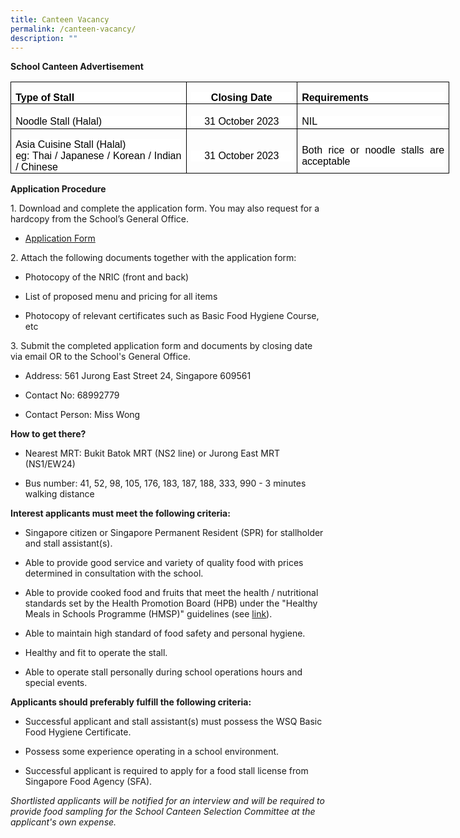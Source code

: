 ```yaml
---
title: Canteen Vacancy
permalink: /canteen-vacancy/
description: ""
---
```

**School Canteen Advertisement**


<table class="MsoNormalTable" border="1" cellspacing="0" cellpadding="0" width="655" style="width:550pt;border-collapse:collapse;border:none;mso-border-alt:solid windowtext .5pt;
 mso-yfti-tbllook:1184;mso-padding-alt:0in 5.4pt 0in 5.4pt;mso-border-insideh:
 .5pt solid windowtext;mso-border-insidev:.5pt solid windowtext"><tbody><tr style="mso-yfti-irow:0;mso-yfti-firstrow:yes"><td width="265" valign="top" style="width:198.9pt;border:solid windowtext 1.0pt;
  mso-border-alt:solid windowtext .5pt;padding:0in 5.4pt 0in 5.4pt"><p class="MsoNormal" style="margin-bottom:0in;text-align:justify;text-justify:
  inter-ideograph;line-height:normal;background:white"><b><span style="font-size:12.0pt;font-family:&quot;Arial&quot;,sans-serif;color:black;
  mso-color-alt:windowtext">Type of Stall</span></b><b><span style="font-size:
  12.0pt;font-family:&quot;Arial&quot;,sans-serif"></span></b></p></td><td width="162" style="width:121.5pt;border:solid windowtext 1.0pt;border-left:
  none;mso-border-left-alt:solid windowtext .5pt;mso-border-alt:solid windowtext .5pt;
  padding:0in 5.4pt 0in 5.4pt"><p class="MsoNormal" align="center" style="margin-bottom:0in;text-align:center;
  line-height:normal;background:white"><b><span style="font-size:12.0pt;
  font-family:&quot;Arial&quot;,sans-serif;color:black;mso-color-alt:windowtext">Closing Date</span></b><b><span style="font-size:12.0pt;font-family:&quot;Arial&quot;,sans-serif"></span></b></p></td><td width="228" valign="top" style="width:171.0pt;border:solid windowtext 1.0pt;
  border-left:none;mso-border-left-alt:solid windowtext .5pt;mso-border-alt:
  solid windowtext .5pt;padding:0in 5.4pt 0in 5.4pt"><p class="MsoNormal" style="margin-bottom:0in;text-align:justify;text-justify:
  inter-ideograph;line-height:normal;background:white"><b><span style="font-size:12.0pt;font-family:&quot;Arial&quot;,sans-serif;color:black;
  mso-color-alt:windowtext">Requirements</span></b><b><span style="font-size:
  12.0pt;font-family:&quot;Arial&quot;,sans-serif"></span></b></p></td></tr><tr style="mso-yfti-irow:1;height:29.65pt"><td width="265" style="width:198.9pt;border:solid windowtext 1.0pt;border-top:
  none;mso-border-top-alt:solid windowtext .5pt;mso-border-alt:solid windowtext .5pt;
  padding:0in 5.4pt 0in 5.4pt;height:29.65pt"><p class="MsoNormal" style="margin-bottom:0in;text-align:justify;text-justify:
  inter-ideograph;line-height:normal;background:white"><span style="font-size:
  12.0pt;font-family:&quot;Arial&quot;,sans-serif;color:black;mso-color-alt:windowtext">Noodle Stall (Halal)</span><span style="font-size:12.0pt;font-family:
  &quot;Arial&quot;,sans-serif"></span></p></td><td width="162" style="width:121.5pt;border-top:none;border-left:none;
  border-bottom:solid windowtext 1.0pt;border-right:solid windowtext 1.0pt;
  mso-border-top-alt:solid windowtext .5pt;mso-border-left-alt:solid windowtext .5pt;
  mso-border-alt:solid windowtext .5pt;padding:0in 5.4pt 0in 5.4pt;height:29.65pt"><p class="MsoNormal" align="center" style="margin-bottom:0in;text-align:center;
  line-height:normal;background:white"><span style="font-size:12.0pt;
  font-family:&quot;Arial&quot;,sans-serif;color:black;mso-color-alt:windowtext">31 October 2023</span><span style="font-size:12.0pt;font-family:&quot;Arial&quot;,sans-serif"></span></p></td><td width="228" style="width:171.0pt;border-top:none;border-left:none;
  border-bottom:solid windowtext 1.0pt;border-right:solid windowtext 1.0pt;
  mso-border-top-alt:solid windowtext .5pt;mso-border-left-alt:solid windowtext .5pt;
  mso-border-alt:solid windowtext .5pt;padding:0in 5.4pt 0in 5.4pt;height:29.65pt"><p class="MsoNormal" style="margin-bottom:0in;text-align:justify;text-justify:
  inter-ideograph;line-height:normal;background:white"><span style="font-size:
  12.0pt;font-family:&quot;Arial&quot;,sans-serif;color:black;mso-color-alt:windowtext">NIL</span><span style="font-size:12.0pt;font-family:&quot;Arial&quot;,sans-serif"></span></p></td></tr><tr style="mso-yfti-irow:2;mso-yfti-lastrow:yes;height:44.5pt"><td width="265" style="width:198.9pt;border:solid windowtext 1.0pt;border-top:
  none;mso-border-top-alt:solid windowtext .5pt;mso-border-alt:solid windowtext .5pt;
  padding:0in 5.4pt 0in 5.4pt;height:44.5pt"><p class="MsoNormal" style="margin-bottom:0in;text-align:justify;text-justify:
  inter-ideograph;line-height:normal;background:white"><span style="font-size:
  12.0pt;font-family:&quot;Arial&quot;,sans-serif;color:black;mso-color-alt:windowtext">Asia Cuisine Stall (Halal)</span><br><span style="font-size:12.0pt;font-family:&quot;Arial&quot;,sans-serif;
  color:black;mso-color-alt:windowtext">eg: Thai / Japanese / Korean / Indian / Chinese</span><span style="font-size:12.0pt;font-family:&quot;Arial&quot;,sans-serif"></span></p></td><td width="162" style="width:121.5pt;border-top:none;border-left:none;
  border-bottom:solid windowtext 1.0pt;border-right:solid windowtext 1.0pt;
  mso-border-top-alt:solid windowtext .5pt;mso-border-left-alt:solid windowtext .5pt;
  mso-border-alt:solid windowtext .5pt;padding:0in 5.4pt 0in 5.4pt;height:44.5pt"><p class="MsoNormal" align="center" style="margin-bottom:0in;text-align:center;
  line-height:normal;background:white"><span style="font-size:12.0pt;
  font-family:&quot;Arial&quot;,sans-serif;color:black;mso-color-alt:windowtext">31 October 2023</span><span style="font-size:12.0pt;font-family:&quot;Arial&quot;,sans-serif"></span></p></td><td width="228" style="width:171.0pt;border-top:none;border-left:none;
  border-bottom:solid windowtext 1.0pt;border-right:solid windowtext 1.0pt;
  mso-border-top-alt:solid windowtext .5pt;mso-border-left-alt:solid windowtext .5pt;
  mso-border-alt:solid windowtext .5pt;padding:0in 5.4pt 0in 5.4pt;height:44.5pt"><p class="MsoNormal" style="margin-bottom:0in;text-align:justify;text-justify:
  inter-ideograph;line-height:normal;background:white"><span style="font-size:
  12.0pt;font-family:&quot;Arial&quot;,sans-serif;color:black;mso-color-alt:windowtext">Both rice or noodle stalls are acceptable</span><span style="font-size:12.0pt;
  font-family:&quot;Arial&quot;,sans-serif"></span></p></td></tr></tbody></table>
	

**Application Procedure**

1\. Download and complete the application form. You may also request for a hardcopy from the School’s General Office.
* [Application Form](/files/canteen-stall-application-form.pdf)


2\. Attach the following documents together with the application form:
* Photocopy of the NRIC (front and back)

* List of proposed menu and pricing for all items

* Photocopy of relevant certificates such as Basic Food Hygiene Course, etc

3\. Submit the completed application form and documents by closing date via email OR to the School's General Office.

* Address: 561 Jurong East Street 24, Singapore 609561

* Contact No: 68992779

* Contact Person: Miss Wong

**How to get there?**

* Nearest MRT: Bukit Batok MRT (NS2 line) or Jurong East MRT (NS1/EW24)

* Bus number: 41, 52, 98, 105, 176, 183, 187, 188, 333, 990 - 3 minutes walking distance

**Interest applicants must meet the following criteria:**

* Singapore citizen or Singapore Permanent Resident (SPR) for stallholder and stall assistant(s).

* Able to provide good service and variety of quality food with prices determined in consultation with the school.

* Able to provide cooked food and fruits that meet the health / nutritional standards set by the Health Promotion Board (HPB) under the "Healthy Meals in Schools Programme (HMSP)" guidelines (see [link](https://www.hpb.gov.sg/schools/school-programmes/healthy-meals-in-schools-programme)).

* Able to maintain high standard of food safety and personal hygiene.

* Healthy and fit to operate the stall.

* Able to operate stall personally during school operations hours and special events.

**Applicants should preferably fulfill the following criteria:**

* Successful applicant and stall assistant(s) must possess the WSQ Basic Food Hygiene Certificate.

* Possess some experience operating in a school environment.

* Successful applicant is required to apply for a food stall license from Singapore Food Agency (SFA).

_Shortlisted applicants will be notified for an interview and will be required to provide food sampling for the School Canteen Selection Committee at the applicant's own expense._